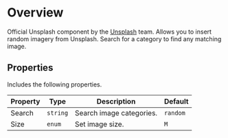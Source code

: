 # Overview

Official Unsplash component by the [Unsplash](https://unsplash.com/) team. Allows you to insert random imagery from Unsplash. Search for a category to find any matching image.

## Properties
Includes the following properties.

| Property  | Type | Description  | Default |
| ------------- | ------------- | ------------- |  ------------- | 
| Search  | `string`  | Search image categories.  | `random` |
| Size  | `enum`  | Set image size.  | `M` |
